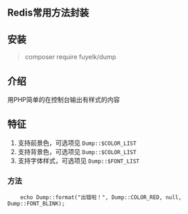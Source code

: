## Redis常用方法封装

## 安装
> composer require fuyelk/dump

## 介绍
用PHP简单的在控制台输出有样式的内容

## 特征
1. 支持前景色，可选项见 `Dump::$COLOR_LIST`
2. 支持背景色，可选项见 `Dump::$COLOR_LIST`
3. 支持字体样式，可选项见 `Dump::$FONT_LIST`

### 方法
```
    echo Dump::format("出错啦！", Dump::COLOR_RED, null, Dump::FONT_BLINK);
```